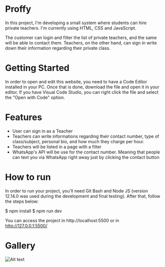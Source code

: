 # Proffy
In this project, I'm developing a small system where students can hire private teachers. I'm currently using HTML, CSS and JavaScript.

The customer can login and filter the list of private teachers, and the same will be able to contact them. Teachers, on the other hand, can sign in write down their information regarding their private class.

# Getting Started

In order to open and edit this website, you need to have a Code Editor installed in your PC. Once that is done, download the file and open it in your editor. If you have Visual Code Studio, you can right click the file and select the "Open with Code" option.

# Features 

- User can sign in as a Teacher
- Teachers can write informations regarding their contact number, type of class/subject, personal bio, and how much they charge per hour. 
- Teachers will be listed in a page with a filter
- WhatsApp's API will be use for the contact number. Meaning that people can text you via WhatsApp right away just by clicking the contact button

# How to run


In order to run your project, you'll need Git Bash and Node JS (version 12.14.0 was used during the development and final testing). After that, follow the steps below:

$ npm install
$ npm run dev

You can access the project in http://localhost:5500 or in http://127.0.0.1:5500/

# Gallery 

![Alt text](https://i.imgur.com/xKCSv7y.png)
